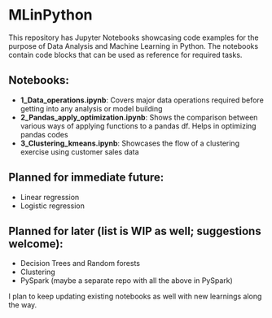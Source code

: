 # MLinPython

This repository has Jupyter Notebooks showcasing code examples for the purpose of Data Analysis and Machine Learning in Python.
The notebooks contain code blocks that can be used as reference for required tasks.

## Notebooks:
 - **1_Data_operations.ipynb**: Covers major data operations required before getting into any analysis or model building
 - **2_Pandas_apply_optimization.ipynb**: Shows the comparison between various ways of applying functions to a pandas df. Helps in optimizing pandas codes
 - **3_Clustering_kmeans.ipynb**: Showcases the flow of a clustering exercise using customer sales data

## Planned for immediate future:
 - Linear regression
 - Logistic regression

## Planned for later (list is WIP as well; suggestions welcome):
 - Decision Trees and Random forests
 - Clustering
 - PySpark (maybe a separate repo with all the above in PySpark)

I plan to keep updating existing notebooks as well with new learnings along the way.

